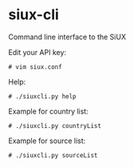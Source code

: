# siux-cli

Command line interface to the SiUX


Edit your API key:

`# vim siux.conf`


Help:

`# ./siuxcli.py help`


Example for country list:

`# ./siuxcli.py countryList`


Example for source list:

`# ./siuxcli.py sourceList`

